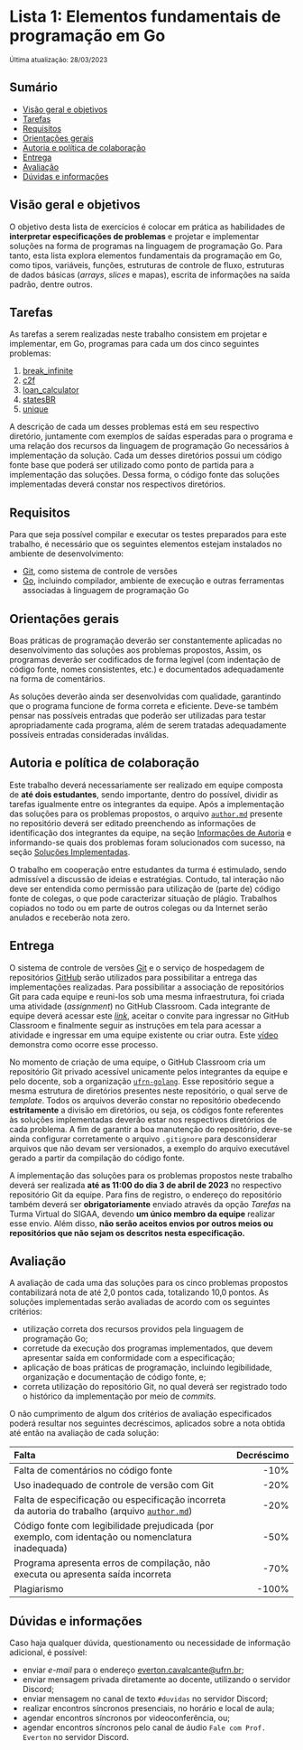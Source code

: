 # Lista 1: Elementos fundamentais de programação em Go
<sub>Última atualização: 28/03/2023</sub>

## Sumário
- [Visão geral e objetivos](#visão-geral-e-objetivos)  
- [Tarefas](#tarefas)
- [Requisitos](#requisitos)
- [Orientações gerais](#orientações-gerais)
- [Autoria e política de colaboração](#autoria-e-política-de-colaboração)
- [Entrega](#entrega)
- [Avaliação](#avaliação)
- [Dúvidas e informações](#dúvidas-e-informações)

## Visão geral e objetivos
O objetivo desta lista de exercícios é colocar em prática as habilidades de **interpretar especificações de problemas** e projetar e implementar soluções na forma de programas na linguagem de programação Go. Para tanto, esta lista explora elementos fundamentais da programação em Go, como tipos, variáveis, funções, estruturas de controle de fluxo, estruturas de dados básicas (*arrays*, *slices* e mapas), escrita de informações na saída padrão, dentre outros.

## Tarefas
As tarefas a serem realizadas neste trabalho consistem em projetar e implementar, em Go, programas para cada um dos cinco seguintes problemas:

1. [break_infinite](https://github.com/ufrn-golang/lista1/tree/master/break_infinite)
2. [c2f](https://github.com/ufrn-golang/lista1/tree/master/c2f)
3. [loan_calculator](https://github.com/ufrn-golang/lista1/tree/master/loan_calculator)
4. [statesBR](https://github.com/ufrn-golang/lista1/tree/master/statesBR)
5. [unique](https://github.com/ufrn-golang/lista1/tree/master/unique)

A descrição de cada um desses problemas está em seu respectivo diretório, juntamente com exemplos de saídas esperadas para o programa e uma relação dos recursos da linguagem de programação Go necessários à implementação da solução. Cada um desses diretórios possui um código fonte base que poderá ser utilizado como ponto de partida para a implementação das soluções. Dessa forma, o código fonte das soluções implementadas deverá constar nos respectivos diretórios.

## Requisitos
Para que seja possível compilar e executar os testes preparados para este trabalho, é necessário que os seguintes elementos estejam instalados no ambiente de desenvolvimento:

- [Git](https://git-scm.com), como sistema de controle de versões
- [Go](https://go.dev), incluindo compilador, ambiente de execução e outras ferramentas associadas à linguagem de programação Go

## Orientações gerais
Boas práticas de programação deverão ser constantemente aplicadas no desenvolvimento das soluções aos problemas propostos, Assim, os programas deverão ser codificados de forma legível (com indentação de código fonte, nomes consistentes, etc.) e documentados adequadamente na forma de comentários.

As soluções deverão ainda ser desenvolvidas com qualidade, garantindo que o programa funcione de forma correta e eficiente. Deve-se também pensar nas possíveis entradas que poderão ser utilizadas para testar apropriadamente cada programa, além de serem tratadas adequadamente possíveis entradas consideradas inválidas.

## Autoria e política de colaboração
Este trabalho deverá necessariamente ser realizado em equipe composta de **até dois estudantes**, sendo importante, dentro do possível, dividir as tarefas igualmente entre os integrantes da equipe. Após a implementação das soluções para os problemas propostos, o arquivo [`author.md`](https://github.com/ufrn-golang/lista1/tree/master/author.md) presente no repositório deverá ser editado preenchendo as informações de identificação dos integrantes da equipe, na seção [Informações de Autoria](https://github.com/ufrn-golang/lista1/tree/master/author.md#identificação-de-autoria) e informando-se quais dos problemas foram solucionados com sucesso, na seção [Soluções Implementadas](https://github.com/ufrn-golang/lista1/tree/master/author.md#soluções-implementadas). 

O trabalho em cooperação entre estudantes da turma é estimulado, sendo admissível a discussão de ideias e estratégias. Contudo, tal interação não deve ser entendida como permissão para utilização de (parte de) código fonte de colegas, o que pode caracterizar situação de plágio. Trabalhos copiados no todo ou em parte de outros colegas ou da Internet serão anulados e receberão nota zero.

## Entrega
O sistema de controle de versões [Git](https://git-scm.com) e o serviço de hospedagem de repositórios [GitHub](https://git-scm.com) serão utilizados para possibilitar a entrega das implementações realizadas. Para possibilitar a associação de repositórios Git para cada equipe e reuni-los sob uma mesma infraestrutura, foi criada uma atividade (*assignment*) no GitHub Classroom. Cada integrante de equipe deverá acessar este [*link*](https://classroom.github.com/a/lFZrVSk7), aceitar o convite para ingressar no GitHub Classroom e finalmente seguir as instruções em tela para acessar a atividade e ingressar em uma equipe existente ou criar outra. Este [vídeo](https://youtu.be/ObaFRGp_Eko) demonstra como ocorre esse processo.

No momento de criação de uma equipe, o GitHub Classroom cria um repositório Git privado acessível unicamente pelos integrantes da equipe e pelo docente, sob a organização [`ufrn-golang`](https://github.com/ufrn-golang). Esse repositório segue a mesma estrutura de diretórios presentes neste repositório, o qual serve de *template*. Todos os arquivos deverão constar no repositório obedecendo **estritamente** a divisão em diretórios, ou seja, os códigos fonte referentes às soluções implementadas deverão estar nos respectivos diretórios de cada problema. A fim de garantir a boa manutenção do repositório, deve-se ainda configurar corretamente o arquivo `.gitignore` para desconsiderar arquivos que não devam ser versionados, a exemplo do arquivo executável gerado a partir da compilação do código fonte.

A implementação das soluções para os problemas propostos neste trabalho deverá ser realizada **até as 11:00 do dia 3 de abril de 2023** no respectivo repositório Git da equipe. Para fins de registro, o endereço do repositório também deverá ser **obrigatoriamente** enviado através da opção *Tarefas* na Turma Virtual do SIGAA, devendo **um único membro da equipe** realizar esse envio. Além disso, **não serão aceitos envios por outros meios ou repositórios que não sejam os descritos nesta especificação.**

## Avaliação
A avaliação de cada uma das soluções para os cinco problemas propostos contabilizará nota de até 2,0 pontos cada, totalizando 10,0 pontos. As soluções implementadas serão avaliadas de acordo com os seguintes critérios: 

- utilização correta dos recursos providos pela linguagem de programação Go;
- corretude da execução dos programas implementados, que devem apresentar saída em conformidade com a especificação;
- aplicação de boas práticas de programação, incluindo legibilidade, organização e documentação de código fonte, e;
- correta utilização do repositório Git, no qual deverá ser registrado todo o histórico da implementação por meio de *commits*. 

O não cumprimento de algum dos critérios de avaliação especificados poderá resultar nos seguintes decréscimos, aplicados sobre a nota obtida até então na avaliação de cada solução:

| Falta | Decréscimo |
| :--- | ---: |
| Falta de comentários no código fonte | -10% |
| Uso inadequado de controle de versão com Git | -20% |
| Falta de especificação ou especificação incorreta da autoria do trabalho (arquivo [`author.md`](https://github.com/ufrn-golang/lista1/tree/master/author.md)) | -20% |
| Código fonte com legibilidade prejudicada (por exemplo, com identação ou nomenclatura inadequada) | -50% |
| Programa apresenta erros de compilação, não executa ou apresenta saída incorreta | -70% |
| Plagiarismo | -100% |

## Dúvidas e informações
Caso haja qualquer dúvida, questionamento ou necessidade de informação adicional, é possível:
- enviar *e-mail* para o endereço everton.cavalcante@ufrn.br;
- enviar mensagem privada diretamente ao docente, utilizando o servidor Discord;
- enviar mensagem no canal de texto `#duvidas` no servidor Discord;
- realizar encontros síncronos presenciais, no horário e local de aula;
- agendar encontros síncronos por videoconferência, ou;
- agendar encontros síncronos pelo canal de áudio `Fale com Prof. Everton` no servidor Discord.
